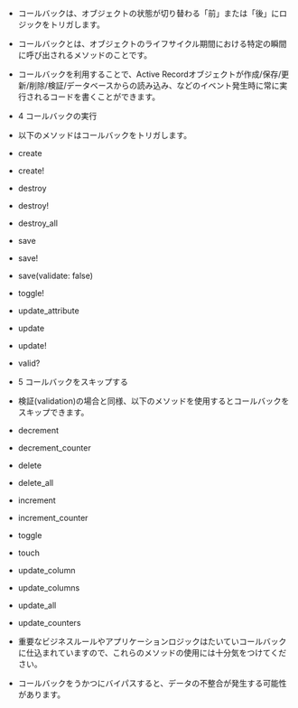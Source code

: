 - コールバックは、オブジェクトの状態が切り替わる「前」または「後」にロジックをトリガします。
- コールバックとは、オブジェクトのライフサイクル期間における特定の瞬間に呼び出されるメソッドのことです。
- コールバックを利用することで、Active Recordオブジェクトが作成/保存/更新/削除/検証/データベースからの読み込み、などのイベント発生時に常に実行されるコードを書くことができます。

- 4 コールバックの実行
- 以下のメソッドはコールバックをトリガします。

- create
- create!
- destroy
- destroy!
- destroy_all
- save
- save!
- save(validate: false)
- toggle!
- update_attribute
- update
- update!
- valid?

- 5 コールバックをスキップする
- 検証(validation)の場合と同様、以下のメソッドを使用するとコールバックをスキップできます。

- decrement
- decrement_counter
- delete
- delete_all
- increment
- increment_counter
- toggle
- touch
- update_column
- update_columns
- update_all
- update_counters
- 重要なビジネスルールやアプリケーションロジックはたいていコールバックに仕込まれていますので、これらのメソッドの使用には十分気をつけてください。
- コールバックをうかつにバイパスすると、データの不整合が発生する可能性があります。
